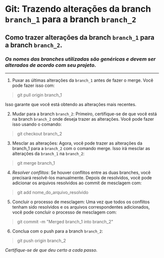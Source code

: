 # Git: Trazendo alterações da branch `branch_1` para a branch `branch_2`

## Como trazer alterações da branch `branch_1` para a branch `branch_2`.

### _Os nomes das branches utilizadas são genéricas e devem ser alterados de acordo com seu projeto._
---

1. Puxar as últimas alterações da `branch_1` antes de fazer o merge. Você pode fazer isso com:

>git pull origin branch_1

Isso garante que você está obtendo as alterações mais recentes.

2. Mudar para a branch `branch_2`: Primeiro, certifique-se de que você está na branch `branch_2` onde deseja trazer as alterações. Você pode fazer isso usando o comando:

> git checkout branch_2

3. Mesclar as alterações: Agora, você pode trazer as alterações da branch_1 para a `branch_2` com o comando merge. Isso irá mesclar as alterações da `branch_1` na `branch_2`:

> git merge branch_1

4. *Resolver conflitos*: Se houver conflitos entre as duas branches, você precisará resolvê-los manualmente. Depois de resolvidos, você pode adicionar os arquivos resolvidos ao commit de mesclagem com:

> git add nome_do_arquivo_resolvido

5. Concluir o processo de mesclagem: Uma vez que todos os conflitos tenham sido resolvidos e os arquivos correspondentes adicionados, você pode concluir o processo de mesclagem com:

> git commit -m "Merged branch_1 into branch_2"

6. Conclua com o push para a branch `branch_2`:

> git push origin branch_2

_Certifique-se de que deu certo a cada passo._